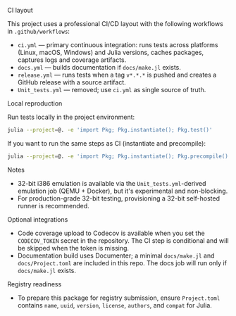 CI layout

This project uses a professional CI/CD layout with the following workflows in `.github/workflows`:

- `ci.yml` — primary continuous integration: runs tests across platforms (Linux, macOS, Windows) and Julia versions, caches packages, captures logs and coverage artifacts.
- `docs.yml` — builds documentation if `docs/make.jl` exists.
- `release.yml` — runs tests when a tag `v*.*.*` is pushed and creates a GitHub release with a source artifact.
- `Unit_tests.yml` — removed; use `ci.yml` as single source of truth.

Local reproduction

Run tests locally in the project environment:

```bash
julia --project=@. -e 'import Pkg; Pkg.instantiate(); Pkg.test()'
```

If you want to run the same steps as CI (instantiate and precompile):

```bash
julia --project=@. -e 'import Pkg; Pkg.instantiate(); Pkg.precompile()'
```

Notes

- 32-bit i386 emulation is available via the `Unit_tests.yml`-derived emulation job (QEMU + Docker), but it's experimental and non-blocking.
- For production-grade 32-bit testing, provisioning a 32-bit self-hosted runner is recommended.

Optional integrations

- Code coverage upload to Codecov is available when you set the `CODECOV_TOKEN` secret in the repository. The CI step is conditional and will be skipped when the token is missing.
- Documentation build uses Documenter; a minimal `docs/make.jl` and `docs/Project.toml` are included in this repo. The docs job will run only if `docs/make.jl` exists.

Registry readiness

- To prepare this package for registry submission, ensure `Project.toml` contains `name`, `uuid`, `version`, `license`, `authors`, and `compat` for Julia.
